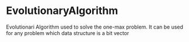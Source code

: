 # EvolutionaryAlgorithm
Evolutionari Algorithm used to solve the one-max problem. It can be used for any problem which data structure is a bit vector
